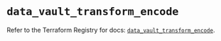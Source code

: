 # `data_vault_transform_encode`

Refer to the Terraform Registry for docs: [`data_vault_transform_encode`](https://registry.terraform.io/providers/hashicorp/vault/4.5.0/docs/data-sources/transform_encode).
